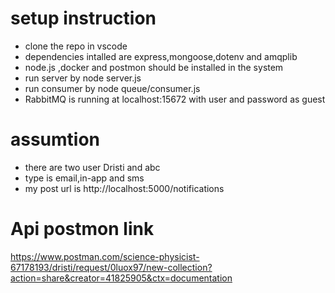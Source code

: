 # setup instruction
- clone the repo in vscode
- dependencies intalled are express,mongoose,dotenv and amqplib
- node.js ,docker and postmon should be installed in the system
- run server by node server.js
- run consumer by node queue/consumer.js
- RabbitMQ is running at localhost:15672 with user and password as guest

# assumtion
- there are two user Dristi and abc 
- type is email,in-app and sms
- my post url is http://localhost:5000/notifications

# Api postmon link
https://www.postman.com/science-physicist-67178193/dristi/request/0luox97/new-collection?action=share&creator=41825905&ctx=documentation